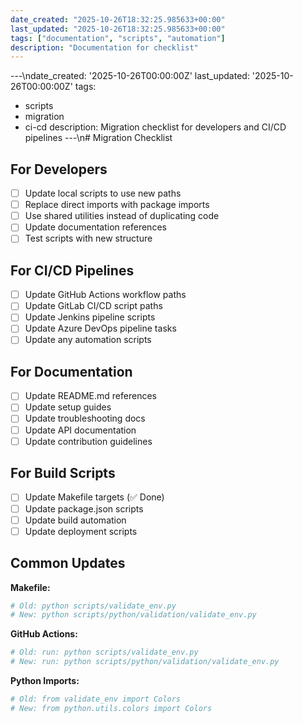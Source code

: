 ```yaml
---
date_created: "2025-10-26T18:32:25.985633+00:00"
last_updated: "2025-10-26T18:32:25.985633+00:00"
tags: ["documentation", "scripts", "automation"]
description: "Documentation for checklist"
---
```


---\ndate_created: '2025-10-26T00:00:00Z'
last_updated: '2025-10-26T00:00:00Z'
tags:

- scripts
- migration
- ci-cd
  description: Migration checklist for developers and CI/CD pipelines
  ---\n# Migration Checklist

## For Developers

- [ ] Update local scripts to use new paths
- [ ] Replace direct imports with package imports
- [ ] Use shared utilities instead of duplicating code
- [ ] Update documentation references
- [ ] Test scripts with new structure

## For CI/CD Pipelines

- [ ] Update GitHub Actions workflow paths
- [ ] Update GitLab CI/CD script paths
- [ ] Update Jenkins pipeline scripts
- [ ] Update Azure DevOps pipeline tasks
- [ ] Update any automation scripts

## For Documentation

- [ ] Update README.md references
- [ ] Update setup guides
- [ ] Update troubleshooting docs
- [ ] Update API documentation
- [ ] Update contribution guidelines

## For Build Scripts

- [ ] Update Makefile targets (✅ Done)
- [ ] Update package.json scripts
- [ ] Update build automation
- [ ] Update deployment scripts

## Common Updates

**Makefile:**

```makefile
# Old: python scripts/validate_env.py
# New: python scripts/python/validation/validate_env.py
```

**GitHub Actions:**

```yaml
# Old: run: python scripts/validate_env.py
# New: run: python scripts/python/validation/validate_env.py
```

**Python Imports:**

```python
# Old: from validate_env import Colors
# New: from python.utils.colors import Colors
```

